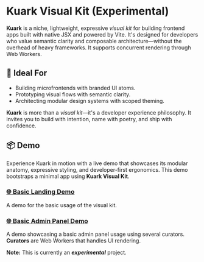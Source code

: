 # Kuark Visual Kit (Experimental)

**Kuark** is a niche, lightweight, expressive *visual kit* for building frontend apps built with native JSX and powered by Vite. It's designed for developers who value semantic clarity and composable architecture—without the overhead of heavy frameworks. It supports concurrent rendering through Web Workers.

## 🧪 Ideal For

- Building microfrontends with branded UI atoms.
- Prototyping visual flows with semantic clarity.
- Architecting modular design systems with scoped theming.

**Kuark** is more than a *visual kit*—it's a developer experience philosophy. It invites you to build with intention, name with poetry, and ship with confidence.

## 📦 Demo

Experience Kuark in motion with a live demo that showcases its modular anatomy, expressive styling, and developer-first ergonomics. This demo bootstraps a minimal app using **Kuark Visual Kit**.

### [🌐 Basic Landing Demo](https://keemfzoft.com/kuark)

 A demo for the basic usage of the visual kit.

### [🌐 Basic Admin Panel Demo](https://keemfzoft.com/kuark/admin)

A demo showcasing a basic admin panel usage using several curators. **Curators** are Web Workers that handles UI rendering.

**Note:** This is currently an ***experimental*** project.